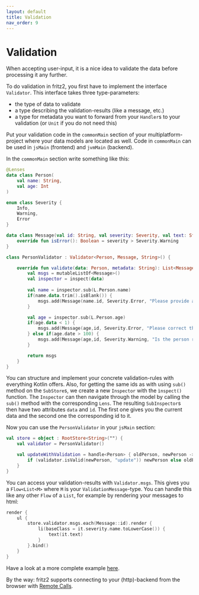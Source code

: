 ```yaml
---
layout: default
title: Validation
nav_order: 9
---
```

# Validation

When accepting user-input, it is a nice idea to validate the data before processing it any further.

To do validation in fritz2, you first have to implement the interface `Validator`. 
This interface takes three type-parameters:
* the type of data to validate
* a type describing the validation-results (like a message, etc.)
* a type for metadata you want to forward from your `Handler`s to your validation (or `Unit` if you do not need this)

Put your validation code in the `commonMain` section of your multiplatform-project where your data models
 are located as well. Code in `commonMain` can be used in `jsMain` (frontend) and `jvmMain` (backend). 

In the `commonMain` section write something like this:
```kotlin
@Lenses
data class Person(
    val name: String,
    val age: Int
)

enum class Severity {
    Info,
    Warning,
    Error
}

data class Message(val id: String, val severity: Severity, val text: String): ValidationMessage {
    override fun isError(): Boolean = severity > Severity.Warning
}

class PersonValidator : Validator<Person, Message, String>() {

    override fun validate(data: Person, metadata: String): List<Message> {
        val msgs = mutableListOf<Message>()
        val inspector = inspect(data)
        
        val name = inspector.sub(L.Person.name)
        if(name.data.trim().isBlank()) {
            msgs.add(Message(name.id, Severity.Error, "Please provide a name"))
        }

        val age = inspector.sub(L.Person.age)
        if(age.data < 1) {
            msgs.add(Message(age,id, Severity.Error, "Please correct the age"))
        } else if(age.date > 100) {
            msgs.add(Message(age,id, Severity.Warning, "Is the person really older then 100 years!?"))
        }

        return msgs
    }
}
```
You can structure and implement your concrete validation-rules with everything Kotlin offers. 
Also, for getting the same ids as with using `sub()` method on the `SubStore`s, we create a new `Inspector` with the
`ìnspect()` function. The `Inspector` can then navigate through the model by calling the `sub()` method with the corresponding `Lens`.
The resulting `SubInspector`s then have two attributes `data` and `ìd`. The first one gives you the current data and 
the second one the corresponding id to it.

Now you can use the `PersonValidator` in your `jsMain` section:

```kotlin
val store = object : RootStore<String>("") {
    val validator = PersonValidator()

    val updateWithValidation = handle<Person> { oldPerson, newPerson ->
        if (validator.isValid(newPerson, "update")) newPerson else oldPerson
    }
}
```

You can access your validation-results with `Validator.msgs`. 
This gives you a `Flow<List<M>` where `M` is your `ValidationMessage`-type. 
You can handle this like any other `Flow` of a `List`, for example by rendering your messages to html:

```kotlin
render {
    ul {
        store.validator.msgs.each(Message::id).render {
            li(baseClass = it.severity.name.toLowerCase()) {
                text(it.text)
            }
        }.bind()
    }
}
```

Have a look at a more complete example [here](https://examples.fritz2.dev/validation/build/distributions/index.html).

By the way: fritz2 supports connecting to your (http)-backend from the browser with [Remote Calls](RemoteCalls.html).
